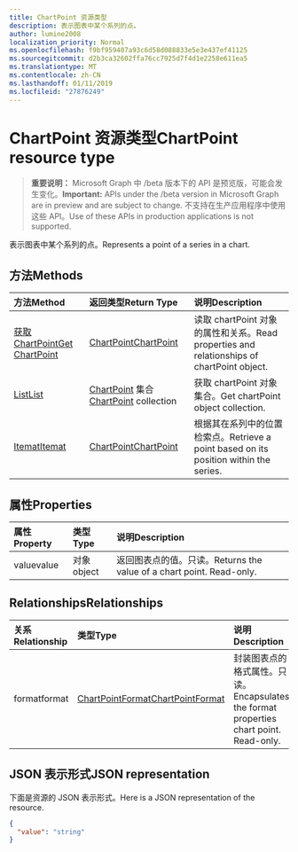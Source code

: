 ```yaml
---
title: ChartPoint 资源类型
description: 表示图表中某个系列的点。
author: lumine2008
localization_priority: Normal
ms.openlocfilehash: f9bf959407a93c6d58d088833e5e3e437ef41125
ms.sourcegitcommit: d2b3ca32602ffa76cc7925d7f4d1e2258e611ea5
ms.translationtype: MT
ms.contentlocale: zh-CN
ms.lasthandoff: 01/11/2019
ms.locfileid: "27876249"
---
```

# <a name="chartpoint-resource-type"></a><span data-ttu-id="01825-103">ChartPoint 资源类型</span><span class="sxs-lookup"><span data-stu-id="01825-103">ChartPoint resource type</span></span>

> <span data-ttu-id="01825-104">**重要说明：** Microsoft Graph 中 /beta 版本下的 API 是预览版，可能会发生变化。</span><span class="sxs-lookup"><span data-stu-id="01825-104">**Important:** APIs under the /beta version in Microsoft Graph are in preview and are subject to change.</span></span> <span data-ttu-id="01825-105">不支持在生产应用程序中使用这些 API。</span><span class="sxs-lookup"><span data-stu-id="01825-105">Use of these APIs in production applications is not supported.</span></span>

<span data-ttu-id="01825-106">表示图表中某个系列的点。</span><span class="sxs-lookup"><span data-stu-id="01825-106">Represents a point of a series in a chart.</span></span>


## <a name="methods"></a><span data-ttu-id="01825-107">方法</span><span class="sxs-lookup"><span data-stu-id="01825-107">Methods</span></span>

| <span data-ttu-id="01825-108">方法</span><span class="sxs-lookup"><span data-stu-id="01825-108">Method</span></span>           | <span data-ttu-id="01825-109">返回类型</span><span class="sxs-lookup"><span data-stu-id="01825-109">Return Type</span></span>    |<span data-ttu-id="01825-110">说明</span><span class="sxs-lookup"><span data-stu-id="01825-110">Description</span></span>|
|:---------------|:--------|:----------|
|[<span data-ttu-id="01825-111">获取 ChartPoint</span><span class="sxs-lookup"><span data-stu-id="01825-111">Get ChartPoint</span></span>](../api/chartpoint-get.md) | [<span data-ttu-id="01825-112">ChartPoint</span><span class="sxs-lookup"><span data-stu-id="01825-112">ChartPoint</span></span>](chartpoint.md) |<span data-ttu-id="01825-113">读取 chartPoint 对象的属性和关系。</span><span class="sxs-lookup"><span data-stu-id="01825-113">Read properties and relationships of chartPoint object.</span></span>|
|[<span data-ttu-id="01825-114">List</span><span class="sxs-lookup"><span data-stu-id="01825-114">List</span></span>](../api/chartpoint-list.md) | <span data-ttu-id="01825-115">[ChartPoint](chartpoint.md) 集合</span><span class="sxs-lookup"><span data-stu-id="01825-115">[ChartPoint](chartpoint.md) collection</span></span> |<span data-ttu-id="01825-116">获取 chartPoint 对象集合。</span><span class="sxs-lookup"><span data-stu-id="01825-116">Get chartPoint object collection.</span></span> |
|[<span data-ttu-id="01825-117">Itemat</span><span class="sxs-lookup"><span data-stu-id="01825-117">Itemat</span></span>](../api/chartpointscollection-itemat.md)|[<span data-ttu-id="01825-118">ChartPoint</span><span class="sxs-lookup"><span data-stu-id="01825-118">ChartPoint</span></span>](chartpoint.md)|<span data-ttu-id="01825-119">根据其在系列中的位置检索点。</span><span class="sxs-lookup"><span data-stu-id="01825-119">Retrieve a point based on its position within the series.</span></span>|

## <a name="properties"></a><span data-ttu-id="01825-120">属性</span><span class="sxs-lookup"><span data-stu-id="01825-120">Properties</span></span>
| <span data-ttu-id="01825-121">属性</span><span class="sxs-lookup"><span data-stu-id="01825-121">Property</span></span>     | <span data-ttu-id="01825-122">类型</span><span class="sxs-lookup"><span data-stu-id="01825-122">Type</span></span>   |<span data-ttu-id="01825-123">说明</span><span class="sxs-lookup"><span data-stu-id="01825-123">Description</span></span>|
|:---------------|:--------|:----------|
|<span data-ttu-id="01825-124">value</span><span class="sxs-lookup"><span data-stu-id="01825-124">value</span></span>|<span data-ttu-id="01825-125">对象</span><span class="sxs-lookup"><span data-stu-id="01825-125">object</span></span>|<span data-ttu-id="01825-p102">返回图表点的值。只读。</span><span class="sxs-lookup"><span data-stu-id="01825-p102">Returns the value of a chart point. Read-only.</span></span>|

## <a name="relationships"></a><span data-ttu-id="01825-128">Relationships</span><span class="sxs-lookup"><span data-stu-id="01825-128">Relationships</span></span>
| <span data-ttu-id="01825-129">关系</span><span class="sxs-lookup"><span data-stu-id="01825-129">Relationship</span></span> | <span data-ttu-id="01825-130">类型</span><span class="sxs-lookup"><span data-stu-id="01825-130">Type</span></span>   |<span data-ttu-id="01825-131">说明</span><span class="sxs-lookup"><span data-stu-id="01825-131">Description</span></span>|
|:---------------|:--------|:----------|
|<span data-ttu-id="01825-132">format</span><span class="sxs-lookup"><span data-stu-id="01825-132">format</span></span>|[<span data-ttu-id="01825-133">ChartPointFormat</span><span class="sxs-lookup"><span data-stu-id="01825-133">ChartPointFormat</span></span>](chartpointformat.md)|<span data-ttu-id="01825-p103">封装图表点的格式属性。只读。</span><span class="sxs-lookup"><span data-stu-id="01825-p103">Encapsulates the format properties chart point. Read-only.</span></span>|

## <a name="json-representation"></a><span data-ttu-id="01825-136">JSON 表示形式</span><span class="sxs-lookup"><span data-stu-id="01825-136">JSON representation</span></span>

<span data-ttu-id="01825-137">下面是资源的 JSON 表示形式。</span><span class="sxs-lookup"><span data-stu-id="01825-137">Here is a JSON representation of the resource.</span></span>

<!-- {
  "blockType": "resource",
  "optionalProperties": [

  ],
  "@odata.type": "microsoft.graph.chartPoint"
}-->

```json
{
  "value": "string"
}

```

<!-- uuid: 8fcb5dbc-d5aa-4681-8e31-b001d5168d79
2015-10-25 14:57:30 UTC -->
<!-- {
  "type": "#page.annotation",
  "description": "ChartPoint resource",
  "keywords": "",
  "section": "documentation",
  "tocPath": ""
}-->
